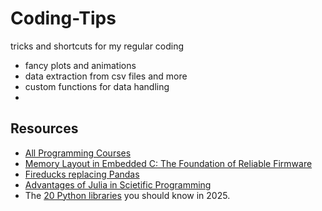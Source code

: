 # Coding-Tips
tricks and shortcuts for my regular coding

- fancy plots and animations
- data extraction from csv files and more
- custom functions for data handling
- 


## Resources
- [All Programming Courses](https://www.linkedin.com/posts/chiragsubramanian_leetcode-the-worlds-leading-online-programming-activity-7297479906358108160-DgMn/?utm_source=share&utm_medium=member_android&rcm=ACoAAD-ruCgBJnujmeLzmj1X4DpLLTuxktERedQ)
- [Memory Layout in Embedded C: The Foundation of Reliable Firmware](https://www.linkedin.com/posts/activity-7309685504512348160-RcQi/?utm_source=share&utm_medium=member_android&rcm=ACoAAD-ruCgBJnujmeLzmj1X4DpLLTuxktERedQ)
- [Fireducks replacing Pandas](https://www.linkedin.com/posts/avi-chawla_pandas-is-getting-outdated-and-an-alternative-activity-7312407582340485120-fH_K?utm_source=share&utm_medium=member_android&rcm=ACoAAD-ruCgBJnujmeLzmj1X4DpLLTuxktERedQ)
- [Advantages of Julia in Scietific Programming](https://www.linkedin.com/posts/amirabbas-asadi_python-didnt-have-a-standard-library-for-activity-7317661077603827714-snDU/?utm_source=share&utm_medium=member_android&rcm=ACoAAD-ruCgBJnujmeLzmj1X4DpLLTuxktERedQ)
- The [20 Python libraries](https://www.linkedin.com/posts/programmingvalley_the-20-python-libraries-you-should-know-in-activity-7338490188009984000-fNsn/?utm_source=share&utm_medium=member_android&rcm=ACoAAD-ruCgBJnujmeLzmj1X4DpLLTuxktERedQ) you should know in 2025. 
